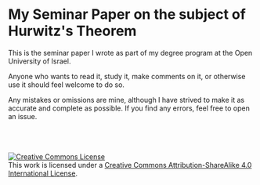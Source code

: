 My Seminar Paper on the subject of Hurwitz's Theorem
==================================

This is the seminar paper I wrote as part of my degree program at the Open University of Israel.

Anyone who wants to read it, study it, make comments on it, or otherwise use it should feel welcome to do so.

Any mistakes or omissions are mine, although I have strived to make it as accurate and complete as possible. If you find any errors, feel free to open an issue.



<br/><br/><br/><a rel="license" href="http://creativecommons.org/licenses/by-sa/4.0/"><img alt="Creative Commons License" style="border-width:0" src="https://i.creativecommons.org/l/by-sa/4.0/88x31.png" /></a><br />This work is licensed under a <a rel="license" href="http://creativecommons.org/licenses/by-sa/4.0/">Creative Commons Attribution-ShareAlike 4.0 International License</a>.
